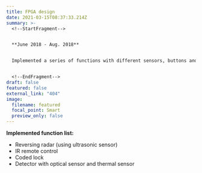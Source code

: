 ```yaml
---
title: FPGA design
date: 2021-03-15T08:37:33.214Z
summary: >-
  <!--StartFragment-->


  **June 2018 - Aug. 2018**


  Implemented a series of functions with different sensors, buttons and LED display.


  <!--EndFragment-->
draft: false
featured: false
external_link: "404"
image:
  filename: featured
  focal_point: Smart
  preview_only: false
---
```

<!--StartFragment-->

**Implemented function list:**

* Reversing radar (using ultrasonic sensor)
* IR remote control
* Coded lock
* Detector with optical sensor and thermal sensor

<!--EndFragment-->